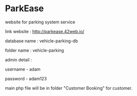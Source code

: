 # ParkEase
website for parking system service

link website : http://parkease.42web.io/

database name : vehicle-parking-db

folder name : vehicle-parking


admin detail :

username - adam

password - adam123


main php file will be in folder "Customer Booking" for customer.
